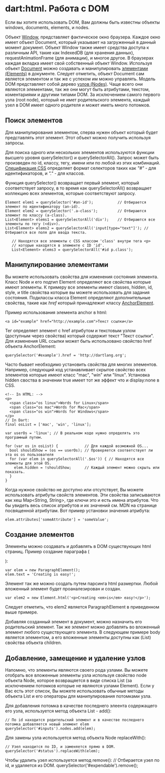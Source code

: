 # dart:html. Работа с DOM
Если вы хотите использовать DOM, Вам должны быть известны объекты windows, documents, elements, и nodes.

Объект [Window](http://api.dartlang.org/html/Window.html), представляет фактическое окно браузера. Каждое окно имеет объект Document, который указывает на загруженный в данный момент документ. Объект Window также имеет средства доступа к различным API, такие как IndexedDB (для хранения данных), requestAnimationFrame (для анимации), и многое другое. В браузерах каждая вкладка имеет свой собственный объект Window.
Используя объект [Document](http://api.dartlang.org/html/Document.html) можно создавать и манипулировать [элементами (Elements)](http://api.dartlang.org/html/Element.html) в документе. Следует отметить, объект Document сам является элементом и так же с успехом им можно управлять.
Модель DOM представляет собой дерево [узлов (Nodes)](http://api.dartlang.org/html/Node.html). Чаще всего они являются элементами, так же они могут быть атрибутами, текстом, коментариями и другими типами DOM. За исключением самого первого узла (root node), который не имет родительского элемента, каждый узел в DOM имеет одного родителя и может иметь много потомков.

## Поиск элементов
Для манипулирования элементом, сперва нужен объект который будет представлять этот элемент. Этот объект можно получить используя запросы.

Для поиска одного или нескольких элементов используются функции высшего уровня querySelector() и querySelectorAll(). Запрос может быть произведен по id, классу, тегу, имени или по любой из этих комбинаций. [Спецификация CSS](http://www.w3.org/TR/css3-selectors/) определяет формат селекторов таких как *"#"* - для идентификаторов, и *"."* - для классов.

Функция querySelector() возвращает первый элемент, который соответствует запросу, в то время как querySelectorAll() возвращает коллекцию всех элементов, которые соответствуют запросу.
```
Element elem1 = querySelector('#an-id');           // Отбирается элемент по идентификатору (an-id).
Element elem2 = querySelector('.a-class');         // Отбираются элемент по классу (a-class).
List<Element> elems1 = querySelectorAll('div');    // Отбираются все элементы по тегу (<div>).
List<Element> elems2 = querySelectorAll('input[type="text"]'); // Отбираются все поля для ввода текста.
   
   // Находятся все элементы с CSS классом 'class' внутри тега <p>
   // которые находятся в элементе с ID 'id'.
   List<Element> elems3 = querySelectorAll('#id p.class');
   ```
   
   ## Манипулирование элементами
   Вы можете использовать свойства для изменения состояния элемента. Класс Node и его подтип Element определяют все свойства которые имеют элементы. К примеру все элементы имеют classes, hidden, id, style, и title свойства которые вы можете использовать для задания состояния. Подклассы класса Element определяют дополнительные свойства, такие как *href* который принадлежит классу [AnchorElement](http://api.dartlang.org/html/AnchorElement.html).
   
   Пример использования элемента anchor в html:
   ```
   <a id="example" href="http://example.com">Текст ссылки</a>
   ```
Тег <a> определяет элемент с href атрибутом и текстовым узлом (доступным через свойства) который содержит текст "Текст ссылки". Для изменения URL ссылки может быть использовано свойство href объекта AnchorElement:
```
querySelector('#example').href = 'http://dartlang.org';
```

Часто бывает необходимо установить свойства для многих элементов. Например, следующий код устанавливает скрытое свойство всех элементов которые имеют класс "mac", "win" или "linux". Установка hidden своства в значении true имеет тот же эффект что и display:none в CSS.

```
<!-- In HTML: -->
<p>
  <span class="os linux">Words for Linux</span>
  <span class="os mac">Words for Mac</span>
  <span class="os win">Words for Windows</span>
</p>
// In Dart:
final osList = ['mac', 'win', 'linux'];

var userOs = 'linux'; // В реальном коде нужно определять это програмный путем.

for (var os in osList) {            // Для каждой возможной OS...
  bool shouldShow = (os == userOs); // Проверяется соответствует ли эта os os пользователя 
  for (var elem in querySelectorAll('.$os')) { // Находятся все элементы для этой OS.
    elem.hidden = !shouldShow;      // Каждый элемент можно скрыть или показать.
  }
}
```

Когда нужное свойство не доступно или отсутствует, Вы можете использовать атрибуты свойств элементов. Эти свойства записываются как хеш Map<String, String>, где ключи это и есть имена атрибутов. Что бы увидеть весь список атрибутов и их значений см. MDN на странице посвященной атрибутам. Вот пример установки значения атрибута: 
```
elem.attributes['someAttribute'] = 'someValue';
```

## Создание элементов
Элементы можно создавать и добавлять в DOM существующих html страниц. Пример создание параграфа (<p>):
```
var elem = new ParagraphElement();
elem.text = 'Creating is easy!';
```
Элемент так же можно создать путем парсинга html размертки. Любой вложенный элемент будет проаналезирован и создан.
```
var elem2 = new Element.html('<p>Creating <em>is</em> easy!</p>');
```
Следует отметить, что elem2 является ParagraphElement в приведенном выше примере.

Добавляя созданный элемент в документ, можно назначить его родительский элемент. Так же элемент можно добавлять во вложенный элемент любого существующего элемента. В следующем примере body является элементом, а его вложенные элементы доступны как (List<Element>) свойства объекта children.

## Добавление, замещение и удаление узлов
Напомню, что элементы являются своего рода узлами. Вы можете отобрать все вложенные элементы узла используя свойство node объекта Node, которое возвращяется в виде списка List<Node> (за исключением потомков которые не являются узлами Element). Если у Вас есть этот список, Вы можете использовать обычные методы объекта List и его операторы для манипулирования потомками узла.

Для добавления потомка в качестве последнего элеента содержащего его узла, используется метод объекта List - add():
```
// По id находится родительский элемент и в качестве последнего потомка добавляется новый элемент elem
querySelector('#inputs').nodes.add(elem);
```
Для замены узла используется метод объекта Node replaceWith():
```
// Узел находится по ID, и заменяется прямо в DOM.
querySelector('#status').replaceWith(elem);
```
Чтобы удалить узел используется метод remove():
// Отбирается узел по id, и удаляется из DOM.
querySelector('#expendable').remove();